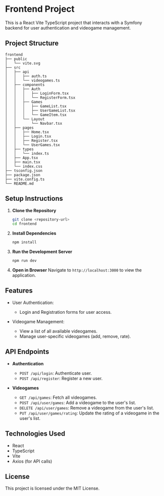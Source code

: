 # Frontend Project

This is a React Vite TypeScript project that interacts with a Symfony backend for user authentication and videogame management.

## Project Structure

```
frontend
├── public
│   └── vite.svg
├── src
│   ├── api
│   │   ├── auth.ts
│   │   └── videogames.ts
│   ├── components
│   │   ├── Auth
│   │   │   ├── LoginForm.tsx
│   │   │   └── RegisterForm.tsx
│   │   ├── Games
│   │   │   ├── GameList.tsx
│   │   │   ├── UserGameList.tsx
│   │   │   └── GameItem.tsx
│   │   └── Layout
│   │       └── Navbar.tsx
│   ├── pages
│   │   ├── Home.tsx
│   │   ├── Login.tsx
│   │   ├── Register.tsx
│   │   └── UserGames.tsx
│   ├── types
│   │   └── index.ts
│   ├── App.tsx
│   ├── main.tsx
│   └── index.css
├── tsconfig.json
├── package.json
├── vite.config.ts
└── README.md
```

## Setup Instructions

1. **Clone the Repository**
   ```bash
   git clone <repository-url>
   cd frontend
   ```

2. **Install Dependencies**
   ```bash
   npm install
   ```

3. **Run the Development Server**
   ```bash
   npm run dev
   ```

4. **Open in Browser**
   Navigate to `http://localhost:3000` to view the application.

## Features

- User Authentication:
  - Login and Registration forms for user access.
  
- Videogame Management:
  - View a list of all available videogames.
  - Manage user-specific videogames (add, remove, rate).

## API Endpoints

- **Authentication**
  - `POST /api/login`: Authenticate user.
  - `POST /api/register`: Register a new user.

- **Videogames**
  - `GET /api/games`: Fetch all videogames.
  - `POST /api/user/games`: Add a videogame to the user's list.
  - `DELETE /api/user/games`: Remove a videogame from the user's list.
  - `PUT /api/user/games/rating`: Update the rating of a videogame in the user's list.

## Technologies Used

- React
- TypeScript
- Vite
- Axios (for API calls)

## License

This project is licensed under the MIT License.